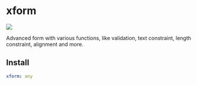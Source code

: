 # xform
![](https://img.shields.io/badge/language-dart-orange.svg)

Advanced form with various functions, like validation, text constraint, length constraint, alignment and more.

## Install
```yaml
xform: any
```

##